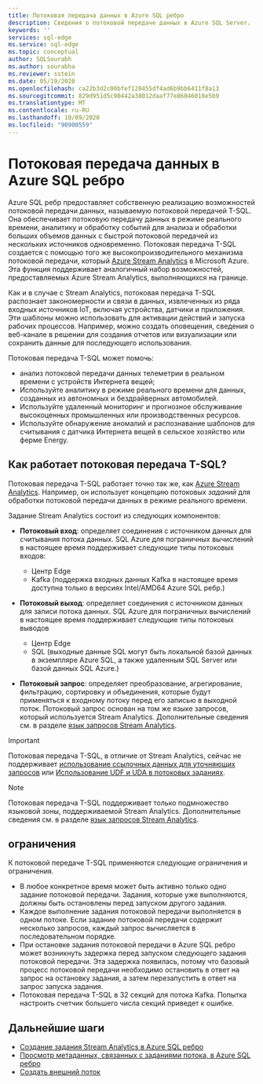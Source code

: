 ```yaml
---
title: Потоковая передача данных в Azure SQL ребро
description: Сведения о потоковой передаче данных в Azure SQL Server.
keywords: ''
services: sql-edge
ms.service: sql-edge
ms.topic: conceptual
author: SQLSourabh
ms.author: sourabha
ms.reviewer: sstein
ms.date: 05/19/2020
ms.openlocfilehash: ca22b3d2c00bfef128455df4ad6b9bb6411f8a13
ms.sourcegitcommit: 829d951d5c90442a38012daaf77e86046018e5b9
ms.translationtype: MT
ms.contentlocale: ru-RU
ms.lasthandoff: 10/09/2020
ms.locfileid: "90900559"
---
```

# <a name="data-streaming-in-azure-sql-edge"></a>Потоковая передача данных в Azure SQL ребро

Azure SQL ребр предоставляет собственную реализацию возможностей потоковой передачи данных, называемую потоковой передачей T-SQL. Она обеспечивает потоковую передачу данных в режиме реального времени, аналитику и обработку событий для анализа и обработки больших объемов данных с быстрой потоковой передачей из нескольких источников одновременно. Потоковая передача T-SQL создается с помощью того же высокопроизводительного механизма потоковой передачи, который [Azure Stream Analytics](https://docs.microsoft.com/azure/stream-analytics/stream-analytics-introduction) в Microsoft Azure. Эта функция поддерживает аналогичный набор возможностей, предоставляемых Azure Stream Analytics, выполняющихся на границе.

Как и в случае с Stream Analytics, потоковая передача T-SQL распознает закономерности и связи в данных, извлеченных из ряда входных источников IoT, включая устройства, датчики и приложения. Эти шаблоны можно использовать для активации действий и запуска рабочих процессов. Например, можно создать оповещения, сведения о веб-канале в решении для создания отчетов или визуализации или сохранить данные для последующего использования. 

Потоковая передача T-SQL может помочь:

* анализ потоковой передачи данных телеметрии в реальном времени с устройств Интернета вещей;
* Используйте аналитику в режиме реального времени для данных, созданных из автономных и бездрайверных автомобилей.
* Используйте удаленный мониторинг и прогнозное обслуживание высокоценных промышленных или производственных ресурсов.
* Используйте обнаружение аномалий и распознавание шаблонов для считывания с датчика Интернета вещей в сельское хозяйство или ферме Energy.

## <a name="how-does-t-sql-streaming-work"></a>Как работает потоковая передача T-SQL?

Потоковая передача T-SQL работает точно так же, как [Azure Stream Analytics](https://docs.microsoft.com/azure/stream-analytics/stream-analytics-introduction#how-does-stream-analytics-work). Например, он использует концепцию потоковых *заданий* для обработки потоковой передачи данных в режиме реального времени. 

Задание Stream Analytics состоит из следующих компонентов:

- **Потоковый вход**: определяет соединения с источником данных для считывания потока данных. SQL Azure для пограничных вычислений в настоящее время поддерживает следующие типы потоковых входов:
    - Центр Edge
    - Kafka (поддержка входных данных Kafka в настоящее время доступна только в версиях Intel/AMD64 Azure SQL ребр.)

- **Потоковый выход**: определяет соединения с источником данных для записи потока данных. SQL Azure для пограничных вычислений в настоящее время поддерживает следующие типы потоковых выводов
    - Центр Edge
    - SQL (выходные данные SQL могут быть локальной базой данных в экземпляре Azure SQL, а также удаленным SQL Server или базой данных SQL Azure.) 

- **Потоковый запрос**: определяет преобразование, агрегирование, фильтрацию, сортировку и объединения, которые будут применяться к входному потоку перед его записью в выходной поток. Потоковый запрос основан на том же языке запросов, который используется Stream Analytics. Дополнительные сведения см. в разделе [язык запросов Stream Analytics](https://docs.microsoft.com/stream-analytics-query/stream-analytics-query-language-reference?).

> [!IMPORTANT]
> Потоковая передача T-SQL, в отличие от Stream Analytics, сейчас не поддерживает [использование ссылочных данных для уточняющих запросов](https://docs.microsoft.com/azure/stream-analytics/stream-analytics-use-reference-data) или [Использование UDF и UDA в потоковых заданиях](https://docs.microsoft.com/azure/stream-analytics/streaming-technologies#you-want-to-write-udfs-udas-and-custom-deserializers-in-a-language-other-than-javascript-or-c).

> [!NOTE]
> Потоковая передача T-SQL поддерживает только подмножество языковой зоны, поддерживаемой Stream Analytics. Дополнительные сведения см. в разделе [язык запросов Stream Analytics](https://docs.microsoft.com/stream-analytics-query/stream-analytics-query-language-reference?).

## <a name="limitations-and-restrictions"></a>ограничения

К потоковой передаче T-SQL применяются следующие ограничения и ограничения. 

- В любое конкретное время может быть активно только одно задание потоковой передачи. Задания, которые уже выполняются, должны быть остановлены перед запуском другого задания.
- Каждое выполнение задания потоковой передачи выполняется в одном потоке. Если задание потоковой передачи содержит несколько запросов, каждый запрос вычисляется в последовательном порядке.
- При остановке задания потоковой передачи в Azure SQL ребро может возникнуть задержка перед запуском следующего задания потоковой передачи. Эта задержка появилась, потому что базовый процесс потоковой передачи необходимо остановить в ответ на запрос на остановку задания, а затем перезапустить в ответ на запрос запуска задания. 
- Потоковая передача T-SQL в 32 секций для потока Kafka. Попытка настроить счетчик большего числа секций приведет к ошибке. 

## <a name="next-steps"></a>Дальнейшие шаги

- [Создание задания Stream Analytics в Azure SQL ребро ](create-stream-analytics-job.md)
- [Просмотр метаданных, связанных с заданиями потока, в Azure SQL ребро ](streaming-catalog-views.md)
- [Создать внешний поток](create-external-stream-transact-sql.md)
